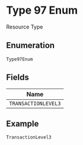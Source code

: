 
# Type 97 Enum

Resource Type

## Enumeration

`Type97Enum`

## Fields

| Name |
|  --- |
| `TRANSACTIONLEVEL3` |

## Example

```
TransactionLevel3
```


